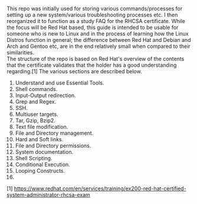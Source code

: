 This repo was initially used for storing various commands/processes for setting up a new system/various troubleshooting processes etc. I then reorganized it to function as a study FAQ for the RHCSA certificate. While the focus will be Red Hat based, this guide is intended to be usable for someone who is new to Linux and in the process of learning how the Linux Distros function in general; the difference between Red Hat and Debian and Arch and Gentoo etc, are in the end relatively small when compared to their similarities.  
The structure of the repo is based on Red Hat's overview of the contents that the certificate validates that the holder has a good understanding regarding.[1] The various sections are described below.

1. Understand and use Essential Tools.
 1. Shell commands.  
 2. Input-Output redirection.
 3. Grep and Regex.
 4. SSH.
 5. Multiuser targets.
 6. Tar, Gzip, Bzip2.
 7. Text file modification.
 8. File and Directory management.
 9. Hard and Soft links.
 10. File and Directory permissions.
 11. System documentation.
2. Shell Scripting.
 1. Conditional Execution.
 2. Looping Constructs.
 3. 


[1] https://www.redhat.com/en/services/training/ex200-red-hat-certified-system-administrator-rhcsa-exam
